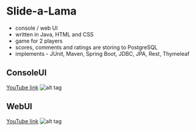 # Slide-a-Lama

- console / web UI
- written in Java, HTML and CSS
- game for 2 players
- scores, comments and ratings are storing to PostgreSQL
- implements - JUnit, Maven, Spring Boot, JDBC, JPA, Rest, Thymeleaf

## ConsoleUI
[YouTube link](https://youtu.be/3MP0RpHBDxk)
![alt tag](https://raw.github.com/zamgo/slide-a-lama/master/screenshot_console.jpg)

## WebUI
[YouTube link](https://youtu.be/N7ISGHZbpDA)
![alt tag](https://raw.github.com/zamgo/slide-a-lama/master/screenshot_web.jpg)

